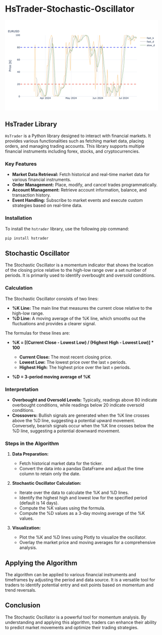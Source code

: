 # HsTrader-Stochastic-Oscillator

![Stochastic-Oscillator](img/Visualization.png)

## HsTrader Library

`HsTrader` is a Python library designed to interact with financial markets. It provides various functionalities such as fetching market data, placing orders, and managing trading accounts. This library supports multiple financial instruments including forex, stocks, and cryptocurrencies.

### Key Features

- **Market Data Retrieval:** Fetch historical and real-time market data for various financial instruments.
- **Order Management:** Place, modify, and cancel trades programmatically.
- **Account Management:** Retrieve account information, balance, and transaction history.
- **Event Handling:** Subscribe to market events and execute custom strategies based on real-time data.

### Installation

To install the `hstrader` library, use the following pip command:

```sh
pip install hstrader
```

## Stochastic Oscillator

The Stochastic Oscillator is a momentum indicator that shows the location of the closing price relative to the high-low range over a set number of periods. It is primarily used to identify overbought and oversold conditions.

### Calculation

The Stochastic Oscillator consists of two lines:

- **%K Line:** The main line that measures the current close relative to the high-low range.
- **%D Line:** A moving average of the %K line, which smooths out the fluctuations and provides a clearer signal.

The formulas for these lines are:

- **%K = [(Current Close - Lowest Low) / (Highest High - Lowest Low)] \* 100**

  - **Current Close:** The most recent closing price.
  - **Lowest Low:** The lowest price over the last `n` periods.
  - **Highest High:** The highest price over the last `n` periods.

- **%D = 3-period moving average of %K**

### Interpretation

- **Overbought and Oversold Levels:** Typically, readings above 80 indicate overbought conditions, while readings below 20 indicate oversold conditions.
- **Crossovers:** Bullish signals are generated when the %K line crosses above the %D line, suggesting a potential upward movement. Conversely, bearish signals occur when the %K line crosses below the %D line, suggesting a potential downward movement.

### Steps in the Algorithm

1. **Data Preparation:**

   - Fetch historical market data for the ticker.
   - Convert the data into a pandas DataFrame and adjust the time column to retain only the date.

2. **Stochastic Oscillator Calculation:**

   - Iterate over the data to calculate the %K and %D lines.
   - Identify the highest high and lowest low for the specified period (default is 14 days).
   - Compute the %K values using the formula.
   - Compute the %D values as a 3-day moving average of the %K values.

3. **Visualization:**
   - Plot the %K and %D lines using Plotly to visualize the oscillator.
   - Overlay the market price and moving averages for a comprehensive analysis.

## Applying the Algorithm

The algorithm can be applied to various financial instruments and timeframes by adjusting the period and data source. It is a versatile tool for traders to identify potential entry and exit points based on momentum and trend reversals.

<!-- ### Example Visualization

Here is an example of how the Stochastic Oscillator can be visualized:

- **%K Line:** Orange line representing the current momentum.
- **%D Line:** Grey line representing the smoothed momentum.
- **Overbought and Oversold Levels:** Blue and red dashed lines at 80 and 20, respectively.

This visualization helps traders quickly identify overbought and oversold conditions and make informed trading decisions. -->

## Conclusion

The Stochastic Oscillator is a powerful tool for momentum analysis. By understanding and applying this algorithm, traders can enhance their ability to predict market movements and optimize their trading strategies.
